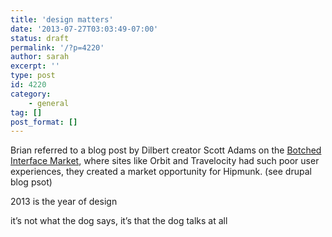 ```yaml
---
title: 'design matters'
date: '2013-07-27T03:03:49-07:00'
status: draft
permalink: '/?p=4220'
author: sarah
excerpt: ''
type: post
id: 4220
category:
    - general
tag: []
post_format: []
---
```

Brian referred to a blog post by Dilbert creator Scott Adams on the [Botched Interface Market](http://dilbert.com/blog/entry/botched_interface_market/), where sites like Orbit and Travelocity had such poor user experiences, they created a market opportunity for Hipmunk. (see drupal blog psot)

2013 is the year of design

it’s not what the dog says, it’s that the dog talks at all